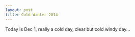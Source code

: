```yaml
---
layout: post
title: Cold Winter 2014
---
```


Today is Dec 1, really a cold day, clear but cold windy day...
